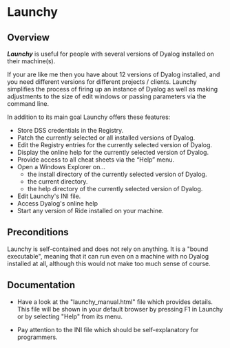 # Launchy

## Overview

**_Launchy_** is useful for people with several versions of Dyalog installed on their machine(s). 

If your are like me then you have about 12 versions of Dyalog installed, and you need different versions for different projects / clients. Launchy simplifies the process of firing up an instance of Dyalog as well as making adjustments to the size of edit windows or passing parameters via the command line.

In addition to its main goal Launchy offers these features:

* Store DSS credentials in the Registry.
* Patch the currently selected or all installed versions of Dyalog.
* Edit the Registry entries for the currently selected version of Dyalog.
* Display the online help for the currently selected version of Dyalog.
* Provide access to all cheat sheets via the “Help” menu.
* Open a Windows Explorer on...
  * the install directory of the currently selected version of Dyalog.
  * the current directory.
  * the help directory of the currently selected version of Dyalog.
* Edit Launchy's INI file.
* Access Dyalog's online help
* Start any version of Ride installed on your machine.


## Preconditions

Launchy is self-contained and does not rely on anything. It is a "bound executable", meaning that it can run even on a machine with no Dyalog installed at all, although this would not make too much sense of course.


## Documentation

* Have a look at the "launchy_manual.html" file which provides details. This file will be shown in your default browser by pressing F1 in Launchy or by selecting "Help" from its menu.

* Pay attention to the INI file which should be self-explanatory for programmers.